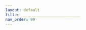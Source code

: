 ```yaml
---
layout: default
title: __________________________
nav_order: 99
---
```

<meta http-equiv="refresh" content="0; URL=raspibolt_60_bonus.html">